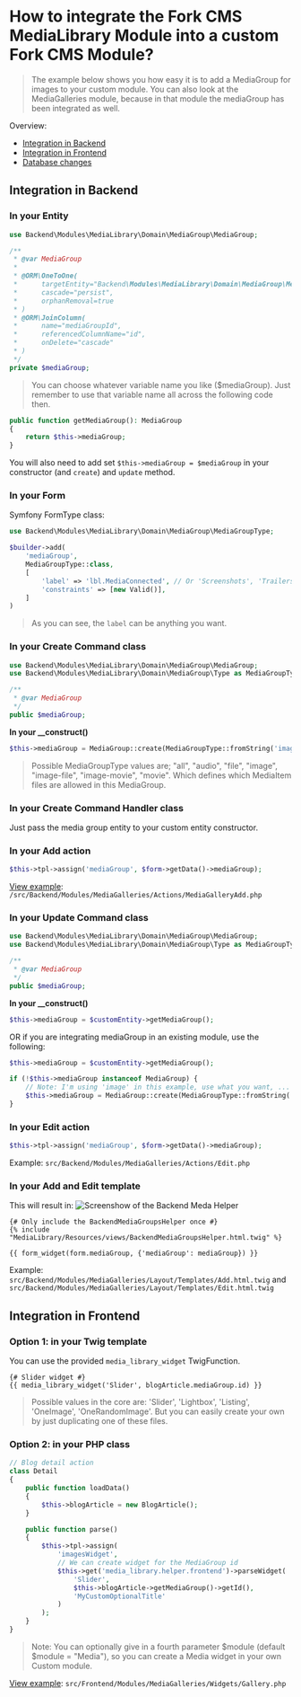 # How to integrate the Fork CMS MediaLibrary Module into a custom Fork CMS Module?

> The example below shows you how easy it is to add a MediaGroup for images to your custom module. You can also look at the MediaGalleries module, because in that module the mediaGroup has been integrated as well.

Overview:
* [Integration in Backend](#integration-in-backend)
* [Integration in Frontend](#integration-in-frontend)
* [Database changes](#database-changes)

## Integration in Backend

### In your Entity

```php
use Backend\Modules\MediaLibrary\Domain\MediaGroup\MediaGroup;
```

```php
/**
 * @var MediaGroup
 *
 * @ORM\OneToOne(
 *      targetEntity="Backend\Modules\MediaLibrary\Domain\MediaGroup\MediaGroup",
 *      cascade="persist",
 *      orphanRemoval=true
 * )
 * @ORM\JoinColumn(
 *      name="mediaGroupId",
 *      referencedColumnName="id",
 *      onDelete="cascade"
 * )
 */
private $mediaGroup;
```
> You can choose whatever variable name you like ($mediaGroup). Just remember to use that variable name all across the following code then.

```php
public function getMediaGroup(): MediaGroup
{
    return $this->mediaGroup;
}
```

You will also need to add set `$this->mediaGroup = $mediaGroup` in your constructor (and `create`) and `update` method.


### In your Form

Symfony FormType class:

```php
use Backend\Modules\MediaLibrary\Domain\MediaGroup\MediaGroupType;
```

```php
$builder->add(
    'mediaGroup',
    MediaGroupType::class,
    [
        'label' => 'lbl.MediaConnected', // Or 'Screenshots', 'Trailers', 'Preview images', ...
        'constraints' => [new Valid()],
    ]
)
```
> As you can see, the `label` can be anything you want.

### In your Create Command class

```php
use Backend\Modules\MediaLibrary\Domain\MediaGroup\MediaGroup;
use Backend\Modules\MediaLibrary\Domain\MediaGroup\Type as MediaGroupType;
```

```php
/**
 * @var MediaGroup
 */
public $mediaGroup;
```

**In your __construct()**
```php
$this->mediaGroup = MediaGroup::create(MediaGroupType::fromString('image'));
```
> Possible MediaGroupType values are; "all", "audio", "file", "image", "image-file", "image-movie", "movie". Which defines which MediaItem files are allowed in this MediaGroup.

### In your Create Command Handler class

Just pass the media group entity to your custom entity constructor.

### In your Add action

```php
$this->tpl->assign('mediaGroup', $form->getData()->mediaGroup);
```

[View example](https://github.com/forkcms/forkcms/blob/master/src/Backend/Modules/MediaGalleries/Actions/MediaGalleryAdd.php): `/src/Backend/Modules/MediaGalleries/Actions/MediaGalleryAdd.php`

### In your Update Command class

```php
use Backend\Modules\MediaLibrary\Domain\MediaGroup\MediaGroup;
use Backend\Modules\MediaLibrary\Domain\MediaGroup\Type as MediaGroupType;
```

```php
/**
 * @var MediaGroup
 */
public $mediaGroup;
```

**In your __construct()**
```php
$this->mediaGroup = $customEntity->getMediaGroup();
```
OR if you are integrating mediaGroup in an existing module, use the following:
```php
$this->mediaGroup = $customEntity->getMediaGroup();

if (!$this->mediaGroup instanceof MediaGroup) {
    // Note: I'm using 'image' in this example, use what you want, ...
    $this->mediaGroup = MediaGroup::create(MediaGroupType::fromString('image'));
}
```

### In your Edit action

```php
$this->tpl->assign('mediaGroup', $form->getData()->mediaGroup);
```

Example: `src/Backend/Modules/MediaGalleries/Actions/Edit.php`

### In your Add and Edit template

This will result in:
![Screenshow of the Backend Meda Helper](./assets/integration-example-01.png)

```twig
{# Only include the BackendMediaGroupsHelper once #}
{% include "MediaLibrary/Resources/views/BackendMediaGroupsHelper.html.twig" %}

{{ form_widget(form.mediaGroup, {'mediaGroup': mediaGroup}) }}
```

Example: `src/Backend/Modules/MediaGalleries/Layout/Templates/Add.html.twig` and `src/Backend/Modules/MediaGalleries/Layout/Templates/Edit.html.twig`

## Integration in Frontend

### Option 1: in your Twig template

You can use the provided `media_library_widget` TwigFunction.

```
{# Slider widget #}
{{ media_library_widget('Slider', blogArticle.mediaGroup.id) }}
```

> Possible values in the core are: 'Slider', 'Lightbox', 'Listing', 'OneImage', 'OneRandomImage'. But you can easily create your own by just duplicating one of these files.

### Option 2: in your PHP class

```php
// Blog detail action
class Detail
{
    public function loadData()
    {
        $this->blogArticle = new BlogArticle();
    }

    public function parse()
    {
        $this->tpl->assign(
            'imagesWidget',
            // We can create widget for the MediaGroup id
            $this->get('media_library.helper.frontend')->parseWidget(
                'Slider',
                $this->blogArticle->getMediaGroup()->getId(),
                'MyCustomOptionalTitle'
            )
        );
    }
}
```
> Note: You can optionally give in a fourth parameter $module (default $module = "Media"), so you can create a Media widget in your own Custom module.


[View example](https://github.com/forkcms/forkcms/blob/master/src/Frontend/Modules/MediaGalleries/Widgets/Gallery.php): `src/Frontend/Modules/MediaGalleries/Widgets/Gallery.php`